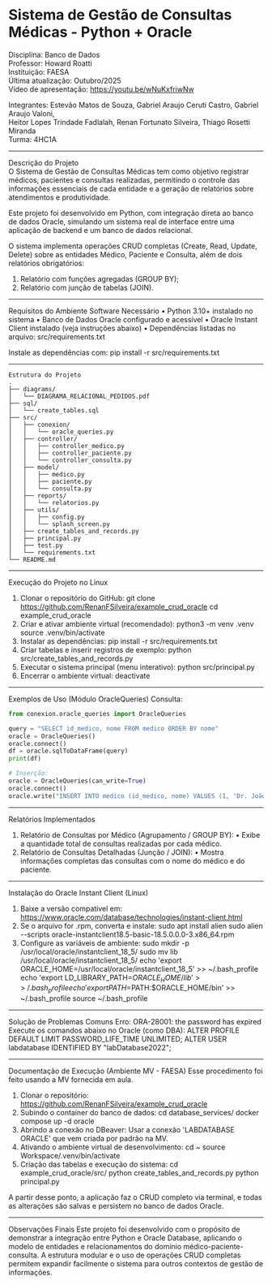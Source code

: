 # Sistema de Gestão de Consultas Médicas - Python + Oracle
Disciplina: Banco de Dados  
Professor: Howard Roatti  
Instituição: FAESA  
Última atualização: Outubro/2025  
Vídeo de apresentação: https://youtu.be/wNuKxfriwNw  

Integrantes:
Estevão Matos de Souza, Gabriel Araujo Ceruti Castro, Gabriel Araujo Valoni,  
Heitor Lopes Trindade Fadlalah, Renan Fortunato Silveira, Thiago Rosetti Miranda  
Turma: 4HC1A  

---

Descrição do Projeto  
O Sistema de Gestão de Consultas Médicas tem como objetivo registrar médicos, pacientes e consultas realizadas, permitindo o controle das informações essenciais de cada entidade e a geração de relatórios sobre atendimentos e produtividade.

Este projeto foi desenvolvido em Python, com integração direta ao banco de dados Oracle, simulando um sistema real de interface entre uma aplicação de backend e um banco de dados relacional.

O sistema implementa operações CRUD completas (Create, Read, Update, Delete) sobre as entidades Médico, Paciente e Consulta, além de dois relatórios obrigatórios:  
1. Relatório com funções agregadas (GROUP BY);  
2. Relatório com junção de tabelas (JOIN).  

---

Requisitos do Ambiente
Software Necessário
• Python 3.10+ instalado no sistema
• Banco de Dados Oracle configurado e acessível
• Oracle Instant Client instalado (veja instruções abaixo)
• Dependências listadas no arquivo: src/requirements.txt

Instale as dependências com:
pip install -r src/requirements.txt

---
```text
Estrutura do Projeto
.
├── diagrams/
│   └── DIAGRAMA_RELACIONAL_PEDIDOS.pdf
├── sql/
│   └── create_tables.sql
├── src/
│   ├── conexion/
│   │   └── oracle_queries.py
│   ├── controller/
│   │   ├── controller_medico.py
│   │   ├── controller_paciente.py
│   │   └── controller_consulta.py
│   ├── model/
│   │   ├── medico.py
│   │   ├── paciente.py
│   │   └── consulta.py
│   ├── reports/
│   │   └── relatorios.py
│   ├── utils/
│   │   ├── config.py
│   │   └── splash_screen.py
│   ├── create_tables_and_records.py
│   ├── principal.py
│   ├── test.py
│   └── requirements.txt
└── README.md
```
---

Execução do Projeto no Linux
1. Clonar o repositório do GitHub:
   git clone https://github.com/RenanFSilveira/example_crud_oracle
   cd example_crud_oracle
2. Criar e ativar ambiente virtual (recomendado):
   python3 -m venv .venv
   source .venv/bin/activate
3. Instalar as dependências:
   pip install -r src/requirements.txt
4. Criar tabelas e inserir registros de exemplo:
   python src/create_tables_and_records.py
5. Executar o sistema principal (menu interativo):
   python src/principal.py
6. Encerrar o ambiente virtual:
   deactivate

---

Exemplos de Uso (Módulo OracleQueries)
Consulta:
```python
from conexion.oracle_queries import OracleQueries

query = "SELECT id_medico, nome FROM medico ORDER BY nome"
oracle = OracleQueries()
oracle.connect()
df = oracle.sqlToDataFrame(query)
print(df)

# Inserção:
oracle = OracleQueries(can_write=True)
oracle.connect()
oracle.write("INSERT INTO medico (id_medico, nome) VALUES (1, 'Dr. João')")

```



---

Relatórios Implementados
1. Relatório de Consultas por Médico (Agrupamento / GROUP BY):
   • Exibe a quantidade total de consultas realizadas por cada médico.
2. Relatório de Consultas Detalhadas (Junção / JOIN):
   • Mostra informações completas das consultas com o nome do médico e do paciente.

---

Instalação do Oracle Instant Client (Linux)
1. Baixe a versão compatível em:
   https://www.oracle.com/database/technologies/instant-client.html
2. Se o arquivo for .rpm, converta e instale:
   sudo apt install alien
   sudo alien --scripts oracle-instantclient18.5-basic-18.5.0.0.0-3.x86_64.rpm
3. Configure as variáveis de ambiente:
   sudo mkdir -p /usr/local/oracle/instantclient_18_5/
   sudo mv lib /usr/local/oracle/instantclient_18_5/
   echo 'export ORACLE_HOME=/usr/local/oracle/instantclient_18_5' >> ~/.bash_profile
   echo 'export LD_LIBRARY_PATH=$ORACLE_HOME/lib' >> ~/.bash_profile
   echo 'export PATH=$PATH:$ORACLE_HOME/bin' >> ~/.bash_profile
   source ~/.bash_profile

---

Solução de Problemas Comuns
Erro: ORA-28001: the password has expired
Execute os comandos abaixo no Oracle (como DBA):
ALTER PROFILE DEFAULT LIMIT PASSWORD_LIFE_TIME UNLIMITED;
ALTER USER labdatabase IDENTIFIED BY "labDatabase2022";

---

Documentação de Execução (Ambiente MV - FAESA)
Esse procedimento foi feito usando a MV fornecida em aula.

1. Clonar o repositório:
   https://github.com/RenanFSilveira/example_crud_oracle
2. Subindo o container do banco de dados:
   cd database_services/
   docker compose up -d oracle
3. Abrindo a conexão no DBeaver:
   Usar a conexão 'LABDATABASE ORACLE' que vem criada por padrão na MV.
4. Ativando o ambiente virtual de desenvolvimento:
   cd ~
   source Workspace/.venv/bin/activate
5. Criação das tabelas e execução do sistema:
   cd example_crud_oracle/src/
   python create_tables_and_records.py
   python principal.py

A partir desse ponto, a aplicação faz o CRUD completo via terminal, e todas as alterações são salvas e persistem no banco de dados Oracle.

---

Observações Finais
Este projeto foi desenvolvido com o propósito de demonstrar a integração entre Python e Oracle Database, aplicando o modelo de entidades e relacionamentos do domínio médico-paciente-consulta.
A estrutura modular e o uso de operações CRUD completas permitem expandir facilmente o sistema para outros contextos de gestão de informações.
